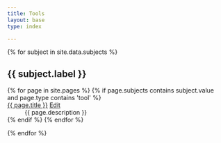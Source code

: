 ```yaml
---
title: Tools
layout: base
type: index

---
```

{% for subject in site.data.subjects %}
## {{ subject.label }}
<dl>
{% for page in site.pages %}
{% if page.subjects contains subject.value and page.type contains 'tool' %}
<dt>
  <a href="{{ page.website }}">{{ page.title }}</a>
  <a href="{{site.repourl}}/edit/{{ site.repobranch }}/tools/{{page.name}}.md"
     class="btn btn-default btn-xs" role="button">
    <span class="glyphicon glyphicon-edit"></span> Edit</a>
</dt>
<dd>{{ page.description }}</dd>
{% endif %}
{% endfor %}
</dl>
{% endfor %}

    
